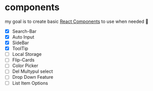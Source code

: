 # components
my goal is to create basic <a href="/to-react/src/components" target="_blank">React Components</a> to use when needed 🙂

- [X] Search-Bar
- [X] Auto Input
- [X] SideBar
- [X] ToolTip
- [ ] Local Storage
- [ ] Flip-Cards
- [ ] Color Picker
- [ ] Del Multypul select
- [ ] Drop Down Feature
- [ ] List Item Options
